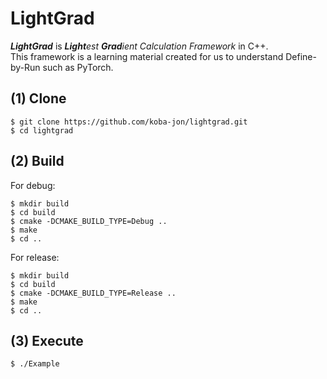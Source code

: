 # LightGrad
***LightGrad*** is ***Light**est **Grad**ient Calculation Framework* in C++.<br>
This framework is a learning material created for us to understand Define-by-Run such as PyTorch.<br>

## (1) Clone

~~~
$ git clone https://github.com/koba-jon/lightgrad.git
$ cd lightgrad
~~~

## (2) Build

For debug:
~~~
$ mkdir build
$ cd build
$ cmake -DCMAKE_BUILD_TYPE=Debug ..
$ make
$ cd ..
~~~

For release:
~~~
$ mkdir build
$ cd build
$ cmake -DCMAKE_BUILD_TYPE=Release ..
$ make
$ cd ..
~~~


## (3) Execute

~~~
$ ./Example
~~~
